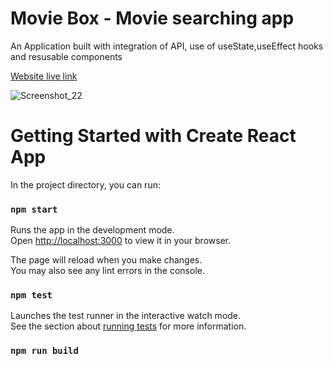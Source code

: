 # Movie Box - Movie searching app

An Application built with integration of API, use of useState,useEffect hooks and resusable components

[Website live link](https://movie-box-xd.netlify.app/)

![Screenshot_22](https://user-images.githubusercontent.com/117892673/205648729-e23b270e-8ea0-4a07-9553-3fc8cef7ba86.png)


# Getting Started with Create React App

In the project directory, you can run:

### `npm start`

Runs the app in the development mode.\
Open [http://localhost:3000](http://localhost:3000) to view it in your browser.

The page will reload when you make changes.\
You may also see any lint errors in the console.

### `npm test`

Launches the test runner in the interactive watch mode.\
See the section about [running tests](https://facebook.github.io/create-react-app/docs/running-tests) for more information.

### `npm run build`


